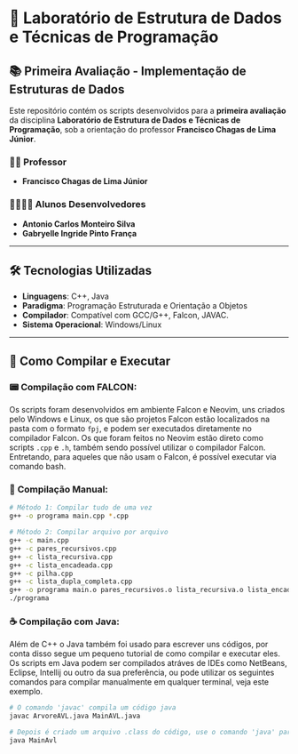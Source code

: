 # 🏫 Laboratório de Estrutura de Dados e Técnicas de Programação

## 📚 Primeira Avaliação - Implementação de Estruturas de Dados

Este repositório contém os scripts desenvolvidos para a **primeira avaliação** da disciplina **Laboratório de Estrutura de Dados e Técnicas de Programação**, sob a orientação do professor **Francisco Chagas de Lima Júnior**.

### 👨‍🏫 Professor
- **Francisco Chagas de Lima Júnior**

### 👨‍🎓👩‍🎓 Alunos Desenvolvedores
- **Antonio Carlos Monteiro Silva**
- **Gabryelle Ingride Pinto França**

---

## 🛠️ Tecnologias Utilizadas

- **Linguagens**: C++, Java
- **Paradigma**: Programação Estruturada e Orientação a Objetos
- **Compilador**: Compatível com GCC/G++, Falcon, JAVAC.
- **Sistema Operacional**: Windows/Linux

---

## 🚀 Como Compilar e Executar

### 📟 **Compilação com FALCON:**
Os scripts foram desenvolvidos em ambiente Falcon e Neovim, uns criados pelo Windows e Linux, os que são projetos Falcon estão localizados na pasta com o formato `fpj`, e podem ser executados diretamente no compilador Falcon. Os que foram feitos no Neovim estão direto como scripts `.cpp` e `.h`, também sendo possível utilizar o compilador Falcon. Entretando, para aqueles que não usam o Falcon, é possível executar via comando bash.

### 🐚 **Compilação Manual:**
```bash
# Método 1: Compilar tudo de uma vez
g++ -o programa main.cpp *.cpp

# Método 2: Compilar arquivo por arquivo
g++ -c main.cpp
g++ -c pares_recursivos.cpp  
g++ -c lista_recursiva.cpp
g++ -c lista_encadeada.cpp
g++ -c pilha.cpp
g++ -c lista_dupla_completa.cpp
g++ -o programa main.o pares_recursivos.o lista_recursiva.o lista_encadeada.o pilha.o lista_dupla_completa.o
./programa
```

### ☕ **Compilação com Java:**
Além de C++ o Java também foi usado para escrever uns códigos, por conta disso segue um pequeno tutorial de como compilar e executar eles. Os scripts em Java podem ser compilados atráves de IDEs como NetBeans, Eclipse, Intellij ou outro da sua preferência, ou pode utilizar os seguintes comandos para compilar manualmente em qualquer terminal, veja este exemplo.
```bash
# O comando 'javac' compila um código java
javac ArvoreAVL.java MainAVL.java

# Depois é criado um arquivo .class do código, use o comando 'java' para executar
java MainAvl